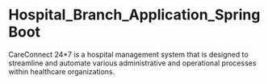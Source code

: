 # Hospital_Branch_Application_SpringBoot
CareConnect 24*7 is a hospital management system that is designed to streamline and automate various
administrative and operational processes within healthcare organizations.
